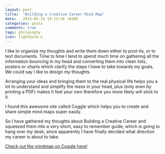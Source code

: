 ```yaml
---
layout: post
title:  "Building a Creative Career Mind Map"
date:   2015-05-14 19:13:16 +0200
categories: posts
comments: true
tags: philosophy
icon: lightbulb-o
---
```

I like to organize my thoughts and write them down either to post-its, or to text documents. Time to time I tend to spend much time on gathering all the information bouncing in my head and converting them into clean lists, posters or charts which clarify the steps I have to take towards my goals. We could say I like to design my thoughts.

Arranging your ideas and bringing them to the real physical life helps you a lot to understand and simplify the mess in your head, plus (only even by printing a PDF) makes it feel your own therefore you more likely will stick to it.

I found this awesome site called Coggle which helps you to create and share simple mind maps super easily.

So I have gathered my thoughts about Building a Creative Career and squeezed them  into a very short, easy to remember guide, which is going to hang over my desk, since apparently I have finally decided what direction my career is about to take.

[Check out the mindmap on Coggle here!](https://coggle.it/diagram/5554e1275481fecd30ad8a0a/c30441b193436350623da9c2400cafdd3def1b0392a148b06a98ae64e531ab98)
